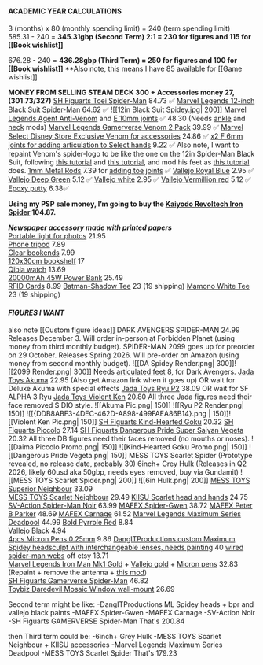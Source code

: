 #### **ACADEMIC YEAR CALCULATIONS**  
3 (months) x 80 (monthly spending limit) \= 240 (term spending limit)  
585.31 \- 240 \= **345.31gbp (Second Term) 2:1 \= 230 for figures and 115 for [[Book wishlist]]**

676.28 \- 240 \= **436.28gbp (Third Term) = 250 for figures and 100 for [[Book wishlist]]**
**Also note, this means I have 85 available for [[Game wishlist]]

**MONEY FROM SELLING STEAM DECK 300 + Accessories money 27, (301.73/327)**
[SH Figuarts Toei Spider-Man](https://zenmarket.jp/en/mercariproduct.aspx?itemCode=m35711783435) 84.73 ✅
[Marvel Legends 12-inch Black Suit Spider-Man](https://zenmarket.jp/en/mercariproduct.aspx?itemCode=m32096359382) 64.62 ✅
![[12in Black Suit Spidey.jpg| 200]]
[Marvel Legends Agent Anti-Venom](https://forbiddenplanet.com/471133-marvel-legendsmagic-the-gathering-action-figure-agent-anti-venom/) and [E 10mm joints](https://www.aliexpress.com/item/1005005324042088.html) ✅ 48.30 (Needs [ankle](https://www.youtube.com/shorts/_iQMTq_AkMg) and [neck](https://www.youtube.com/shorts/UTXk53sCx18) mods)
[Marvel Legends Gamerverse Venom 2 Pack](https://www.amazon.co.uk/Marvel-Legends-Gamerverse-Captain-Collectibles/dp/B0DK7NKM6J?crid=1CWKMVFACXFQL&dib=eyJ2IjoiMSJ9.dtRx0fC7dbeaK7uwUsWtKsF3vXS3o8l6tqfrAudQM0Yn6ffUFIdXf2YznuEib3adKDDhBbeotq81I_x02rGqSgJsV_B7WAPNbNtSU1t-XRRbci0nzwJ9p7Ap1yQ92Rz1zGRyuXk33B1dOAU12UFqpPX3lFdDRPFpE49tNoYksh7VqdLv-qa98MQrVhSLI0UxMfjCU4i1aOnO0q_C3Utc2FQnxwDtUlETObUiTCaNgMMFHxRNS6NKZCBh_HOTl6E0ady6muq6MkVCaOQVXl705JRimf26MPusGHMpJrxH3mw.MYDvliO4ypAdcoZMtyym6BHp_XpkkBechhPkwr-LHRo&dib_tag=se&keywords=marvel+legends+venom&qid=1756139159&sprefix=marvel+legends+ven%2Caps%2C180&sr=8-3) 39.99 ✅
[Marvel Select Disney Store Exclusive Venom for accessories](https://www.ebay.co.uk/itm/406028646415) 24.86 ✅
[x2 F 6mm joints for adding articulation to Select hands](https://www.aliexpress.com/item/1005005324042088.html) 9.22 ✅
Also note, I want to repaint Venom's spider-logo to be like the one on the 12in Spider-Man Black Suit, following [this tutorial](https://youtu.be/RPi2WmLPxv8) and [this tutorial](https://youtu.be/xDrXjyuO5bc?si=V7qNdi77Jdu1jBp0), and mod his feet as [this tutorial](https://www.youtube.com/shorts/4kY5DhkBpb8) does.
[1mm Metal Rods](https://www.amazon.co.uk/TA-VIGOR-Stainless-Crafts-Helicopter-Airplane/dp/B0CD7QZTCF?crid=2T65VTXIU9EQ5&dib=eyJ2IjoiMSJ9.ZFlnuV3CdnOxRXLV7GxNuF_cBE1rz2jRI-c30d_egFRj59D4HErqkAiwKA1qLiANBUKeH2gncElNElZn3eq8D5TwBt9S1l_nlBLUtpf9l1iONT88kU-MUYm4Kl_Xi-RePY2iX4dpwYYNOGvFSv0hCo0E6ZumBlfNRPJ-pE5mHZhSyNnxZpdDmm__hjc0RBZg8O_HwMvTlAFEPyv9mFjgrqoZyTJA8aWtriLrpZyk33OBoDl-ctu95Fa4TBPbZRY9zth4YxgADjv-4LQJqfLaG5bBCha--bwxlVhsaWYXULE.saa3yzeM1viE76anuRUh1VYsMDawyDNeFN-h_YjQDdI&dib_tag=se&keywords=metal%2Brod%2B1mm&qid=1759972902&sprefix=metal%2Brod%2B1mm%2Caps%2C147&sr=8-9&th=1) 7.39 for [adding toe joints](https://www.youtube.com/shorts/4kY5DhkBpb8) ✅
[Vallejo Royal Blue](https://www.amazon.co.uk/Vallejo-Model-Color-Acrylic-Paint/dp/B000PH7OQ6?crid=1VVPPRLKJBQJE&dib=eyJ2IjoiMSJ9.fsmNv9wAmF73PmtGyq_LCc0wHzeCWCFyHNkFnTaWbKbcMrC3MIcFtfLYj8ZQ59WZkEbqelJT_LjL6u6w2ZiHJFSdJVNuCE7msGoOsS5W6ODheO2cVx2nCyWQ02b6UhV5FutHolFy1WNnEXBM6892-9I4b02vEnsqCGwldij7lSDtC6Da0Hgz3r1EWEK3XTRiwbpdvHVhMhhmU9Pa6h5DGF2JfoDObERlN3Xij9dCKK4nUMfNql52pzdbNJoRDnxLa7Xi7YmQu3R3GB6i0xa9dczHyhFgZHAXGsYFbnGQ0XQ.ry2UxazsfzF1mh57jET6pIw5pSK5UPOx6OEVPTQd8qw&dib_tag=se&keywords=vallejo%2Broyal%2Bblue&qid=1758872398&sprefix=vallejo%2Broyal%2Bblue%2Caps%2C131&sr=8-1&th=1) 2.95 ✅
[Vallejo Deep Green](https://www.amazon.co.uk/Vallejo-Model-Color-Acrylic-Paint/dp/B000PHBEM6?crid=1WWNKHZBT3EPE&dib=eyJ2IjoiMSJ9.LHWg9fkg2CMeC1tbKR_u5HuCFZQhVax2GPJRgYe52i9bMp96wHvTqYk4Vn7QJ23mQH69ckih86E7MqoDSVgwf_yn0hbaClSC2gcS86BTVa0y8SQ-l9wetHHvsyN9V5455lXU4_uleoGE0FwYalUxcewcAJ__AIMUEmc8KSaL4h3wNxuv5ywtdxfRACDKBtQKYjXIkU6tLRWFNGi040cAYkUUx5NVHF6LsCS7oRsy2W-ySb3Q76GJZsoWSVdB0DBEFFL0w53F80FfRRPvRg8p-fYXeLnp4HO-I766Gh7mYl4.eZPNOwQvoEKOAfY8NlM06Sw8HgdS6luI1PV_3pPNXLM&dib_tag=se&keywords=vallejo%2Bdeep%2Bgreen&qid=1758872407&sprefix=vallejo%2Bdeep%2Bgree%2Caps%2C104&sr=8-1&th=1) 5.12 ✅
[Vallejo white](https://www.amazon.co.uk/Vallejo-Model-Color-Acrylic-Paint/dp/B000PH7OZM) 2.95 ✅
[Vallejo Vermillion red](https://www.amazon.co.uk/Vallejo-Model-Color-Acrylic-Paint/dp/B000PH9JR8?source=ps-sl-shoppingads-lpcontext&smid=A24YWSJL4NZAIN&th=1) 5.12 ✅
[Epoxy putty](https://www.amazon.co.uk/Milliput-Epoxy-Putty-White/dp/B004RO1XQU/262-1879676-9991234?pd_rd_w=6Qhcj&content-id=amzn1.sym.26650545-76bb-4cec-9169-6ae3698dbb86&pf_rd_p=26650545-76bb-4cec-9169-6ae3698dbb86&pf_rd_r=BSGBWQE5W18RJDH8TJBE&pd_rd_wg=VIPJZ&pd_rd_r=29c41a72-69f5-4ca8-8e24-c97e51b025ce&pd_rd_i=B004RO1XQU&psc=1) 6.38✅

**Using my PSP sale money, I’m going to buy the [Kaiyodo Revoltech Iron Spider](https://zenmarket.jp/en/mercariproduct.aspx?itemCode=m24214284932) 104.87.**

***Newspaper accessory made with printed papers***  
[Portable light for photos](https://www.aliexpress.com/item/4001132435958.html?invitationCode=Nk5WWG9Fd1pIUHU0VkNuTU90bE4xbmptNzY5SG5hZHhLc2lXRWhYb1AwdWVQemFTZUJrNWVWT0s1MU1hdTAyWg&srcSns=sns_Copy&spreadType=socialShare&social_params=61255092969&bizType=ProductDetail&spreadCode=Nk5WWG9Fd1pIUHU0VkNuTU90bE4xbmptNzY5SG5hZHhLc2lXRWhYb1AwdWVQemFTZUJrNWVWT0s1MU1hdTAyWg&aff_fcid=53caf2040f224c14a827912e34cd185c-1758731852211-08817-_Ex3vUBy&tt=MG&aff_fsk=_Ex3vUBy&aff_platform=default&sk=_Ex3vUBy&aff_trace_key=53caf2040f224c14a827912e34cd185c-1758731852211-08817-_Ex3vUBy&shareId=61255092969&businessType=ProductDetail&platform=AE&terminal_id=b4f21691d67147bda3b5aa1df2020bba&afSmartRedirect=y) 21.95  
[Phone tripod](https://www.amazon.co.uk/dp/B0CQP77YP4?ref=cm_sw_r_cso_cp_apan_dp_6NN2VGV0TFFM5D67WCBQ&social_share=cm_sw_r_cso_cp_apan_dp_6NN2VGV0TFFM5D67WCBQ&titleSource=true) 7.89  
[Clear bookends](https://amzn.eu/d/c2mRlW7) 7.99  
[120x30cm bookshelf](https://www.ikea.com/gb/en/p/bergshult-shelf-brown-black-80426283/) 17  
[Qibla watch](https://www.aliexpress.com/item/1005004987915492.html?pvid=5652dc25-4d2e-41c9-8c0e-3bde7d8c734e&_t=gps-id%3ApcJustForYou%2Cscm-url%3A1007.13562.416251.0%2Cpvid%3A5652dc25-4d2e-41c9-8c0e-3bde7d8c734e%2Ctpp_buckets%3A668%232846%238114%231999&utparam-url=scene%3ApcJustForYou%7Cquery_from%3A%7Cx_object_id%3A1005004987915492%7C_p_origin_prod%3A) 13.69  
[20000mAh 45W Power Bank](https://www.amazon.co.uk/dp/B0D6378L2B/?coliid=I1WMKZ5LXDRE5P&colid=3QR68R4Q0W63Y&th=1) 25.49  
[RFID Cards](https://www.amazon.co.uk/WHonor-Blocking-Protector-Contactless-Protection/dp/B0CHHZ323V?dib=eyJ2IjoiMSJ9.3oovWHGg-Tc2LmkMhu1lva1pRWNjmBCC9_wKGJhg9-CbuF1wMvwtMVZCu-dZH5W4bZwesuyTv9Ga_SNwsD1S7KM70ghG3Ivji9gby1X_yA2l-ldbs9QvFkLulVhsgXHAS_XrO2GdpQYgca0Ae61HEsNuv0EsHuKwIgv-jU0HFb1CyyQR4-11EkvebN6Y3TgUrvuyOyElX7m1fm7CCMjxUVRGWZC042d-E0WmPF5YEKnzDG9q8csTLBDKXDnbJUX9meI_O1EaKB6v66lNUKcKOBCZTHXrpbmFR6zQZC1p4nc.qbFclqgKO2To5rtlQMiyww3nbd9douTbFoUkmKSi0Cc&dib_tag=se&keywords=RFID+Cards&qid=1759682979&sr=8-4) 8.99
[Batman-Shadow Tee](https://mamono.world/products/btm-shd) 23 (19 shipping)
[Mamono White Tee](https://mamono.world/products/skc-vs2?variant=46151394590912) 23 (19 shipping)
#### ***FIGURES I WANT***
also note [[Custom figure ideas]]
DARK AVENGERS SPIDER-MAN 24.99 Releases December 3. Will order in-person at Forbidden Planet (using money from third monthly budget). SPIDER-MAN 2099 goes up for preorder on 29 October. Releases Spring 2026. Will pre-order on Amazon (using money from second monthly budget).
![[DA Spidey Render.png| 300]]![[2099 Render.png| 300]]
Needs [articulated feet](https://www.etsy.com/uk/listing/1675366287/retro-articulated-toes-pair-for-marvel?show_sold_out_detail=1&ref=nla_listing_details) 8, for Dark Avengers.
[Jada Toys Akuma](https://www.staractionfigures.co.uk/akuma) 22.95 (Also get Amazon link when it goes up) OR wait for Deluxe Akuma with special effects
[Jada Toys Ryu P2](https://www.aliexpress.com/item/1005007922196450.html?spm=a2g0o.productlist.main.1.503938d3ROLPiy&algo_pvid=9450e35a-c432-4a87-be7f-3c094d3fe361&algo_exp_id=9450e35a-c432-4a87-be7f-3c094d3fe361-0&pdp_ext_f=%7B%22order%22%3A%2234%22%2C%22eval%22%3A%221%22%2C%22fromPage%22%3A%22search%22%7D&pdp_npi=6%40dis%21GBP%2120.13%2114.09%21%21%21185.36%21129.74%21%40211b804117601736965686725e6fc1%2112000042934643524%21sea%21UK%212834634728%21XZ%211%210%21n_tag%3A-29919%3Bd%3A936c168b%3Bm03_new_user%3A-29895&curPageLogUid=WbDFsJCUNtzM&utparam-url=scene%3Asearch%7Cquery_from%3A%7Cx_object_id%3A1005007922196450%7C_p_origin_prod%3A) 38.09 OR wait for SF ALPHA 3 Ryu
[Jada Toys Violent Ken](https://www.amiami.com/eng/detail/?gcode=FIGURE-178311) 20.80
All three Jada figures need their face removed S DIO style.
![[Akuma Pic.png| 150]] ![[Ryu P2 Render.png| 150]] ![[{DDB8ABF3-4DEC-462D-A898-499FAEA86B14}.png | 150]]![[Violent Ken Pic.png| 150]]
[SH Figuarts Kind-Hearted Goku](https://www.nin-nin-game.com/en/shfiguarts/199582-shfiguarts-dragon-ball-z-son-goku-kind-hearted-saiyan-bandai-spirits-.html) 20.32
[SH Figuarts Piccolo](https://www.nin-nin-game.com/en/shfiguarts/167581-shfiguarts-dragon-ball-daima-piccolo-bandai-spirits-.html) 27.14
[SH Figuarts Dangerous Pride Super Saiyan Vegeta](https://www.nin-nin-game.com/en/dragon-ball/199618-shfiguarts-dragon-ball-z-super-saiyan-vegeta-dangerous-pride-bandai-spirits-.html) 20.32
All three DB figures need their faces removed (no mouths or noses).
![[Daima Piccolo Promo.png| 150]] ![[Kind-Hearted Goku Promo.png| 150]] ![[Dangerous Pride Vegeta.png| 150]]
MESS TOYS Scarlet Spider (Prototype revealed, no release date, probably 30)
6inch+ Grey Hulk (Releases in Q2 2026, likely 60usd aka 50gbp, needs eyes removed, buy via Gundamit)
![[MESS TOYS Scarlet Spider.png| 200]] ![[6in Hulk.png| 200]]
[MESS TOYS Superior Neighbour](https://a.aliexpress.com/_EzpOC0e) 33.09  
[MESS TOYS Scarlet Neighbour](https://www.aliexpress.com/item/1005008455372278.html?pdp_ext_f=%7B%22sku_id%22%3A%2212000050857874619%22%7D&sourceType=1&spm=a2g0o.wish-manage-home.0.0) 29.49
[KIISU Scarlet head and hands](https://kiisucreations.bigcartel.com/cart?empty=true&add[461181033]=1&add[461181051]=1&utm_source=share_cart) 24.75
[SV-Action Spider-Man Noir](https://www.nin-nin-game.com/en/spider-man/98019-sv-action-spider-man-into-the-spider-verse-spider-man-noir-sentinel-.html) 63.99
[MAFEX Spider-Gwen](https://www.nin-nin-game.com/en/mafex/145885-mafex-no134-spider-man-into-the-spider-verse-ghost-spider-spider-ham-reissue-medicom-toy-.html) 38.72
[MAFEX Peter B Parker](https://www.nin-nin-game.com/en/mafex/135801-mafex-no-235-spider-man-into-the-spider-verse-spider-man-peter-b-parker-renewal-ver-medicom-toy-.html) 48.69
[MAFEX Carnage](https://www.nin-nin-game.com/en/mafex/154623-mafex-no118-spider-man-carnage-comic-ver-reissue-medicom-toy-.html) 61.52
[Marvel Legends Maximum Series Deadpool](https://www.amazon.co.uk/Marvel-Legends-Maximum-Deadpool-Action/dp/B0DMRD3K4G?crid=2XS44Z9P20TAV&dib=eyJ2IjoiMSJ9.iNJkSCrO1riF8rBG2AbRw56cSABwEpo6SRwCAvtNzXTqnrMLCSnXng3DC0tKpbePziKbK9f7HbOvG8UEO1zJcYLVlWjKGCeCp9Da3ucVTLe_-8oGZmUfnyQnJSo2HYR4LPV69DS3Qh9VSvotC0YljPjqfLoilYwvgPduVwFn6axkLMyM7MJngV_HL8pCf6YK3RpRmRhc95rW_BKXrs8md6VBiKsqfo8oF0EKH3KRZOd1K_SCWvWaqDMlpuWyvdeKA3cbKbuvwMp8qW8PGPIG3Awb0I39VuNH33CJ2broocA.U1CfSDYbzldiik9Q9ra5pBec9rG19Dr1tuZ3ufQQ9fk&dib_tag=se&keywords=maximum+deadpool&qid=1759855126&sprefix=maximum+deadpool%2Caps%2C176&sr=8-4) 44.99
[Bold Pyrrole Red](https://www.ebay.co.uk/itm/204769887945?_skw=Pro+Acryl+Bold+Pyrrole+Red&itmmeta=01K4K0W4S203NKVYZP57YWJ24T&hash=item2fad3c86c9:g:0fAAAOSwuadmL2d8&itmprp=enc%3AAQAKAAAA8FkggFvd1GGDu0w3yXCmi1cubmpXIEpjBsH%2Flj8wj0qdBI%2B5rCR8riHCSM3cU1bZQ5%2BatWSGr53dMboYV3L8X6dbNi5epaxJOoo5u3RTy%2B3NQIfnyhTMJ84Gq9Hlx2JrR3AU3K91ZEw89E1phPpqBNSyyid%2FrmVgrUGapc4xAXLZGTJpbjwsF9%2FBR3jTnKvvdQreJ3%2FX6odtuty%2BsOjv2knpu1GERzYc3A62FAzEc%2BZ7YLVeSU2dwzBwUYQ0deP3JauOwDDCxhk554lfMmdtJv4GEpEsfxBmWM8RcMo8L1JCJlrRNTFQPrcWfpP2%2Fk2dag%3D%3D%7Ctkp%3ABk9SR5DO8OCkZg) 8.84  
[Vallejo Black](https://amzn.eu/d/bbalCsI) 4.94  
[4pcs Micron Pens 0.25mm](https://www.amazon.co.uk/Sakura-Pigma-Micron-Black-0-25mm/dp/B07XYXBX62?crid=4KI9FKRLRZWC&dib=eyJ2IjoiMSJ9.kSObt0GaKA1Rh6eOZGgWH2GV4iVQSgaY5m8oSFGg6hKDWS9AIomD5-RxeBkmZr7gb_l8Cb52zQuYD8wAZpmmh3YQrfC1m1zffUzQ3Tdk_oAyVy-pDe8j6xo69SNp8_TOc_GZmgmyNa6P_mRCmF7g6q5mGgC0FZBoIYdpu0Xt5nh8-l5Q-4uDnbedPp4sQknLrNw_QOwrb-HWN-j8kbM5gmSTEm82w37PodkUemmycgj2rSOYE3Kmv5lG34nDeKFUWgBPDbk_iZJpBQ-s2XHYsUZK-3HHtgGXWvdjOtXNGE0.MRifi4vEzHhMs_DHUd3O9KRelZnJ99eDQC73XpDWhIc&dib_tag=se&keywords=black+micron+pen&qid=1757281827&s=officeproduct&sprefix=black+micron+pen%2Coffice-products%2C231&sr=1-8) 9.86
[DangITProductions custom Maximum Spidey headsculpt with interchangeable lenses, needs painting](https://www.ebay.co.uk/itm/187471260540?itmmeta=01K7009YGKVX734M19ETF88PMP&hash=item2ba6286b7c:g:zxEAAeSwGqJolWW2) 40
[wired spider-man webs](https://www.etsy.com/uk/listing/4351330612/wired-spider-man-webs?ls=r&ref=landingpage_similar_listing_bot-4&pro=1&content_source=8348892c4d07a7135ba76e88d1f0c537%3A488bc60bd5e0a5cc6fe8d1070c784e954de19dd1&logging_key=8348892c4d07a7135ba76e88d1f0c537%3A488bc60bd5e0a5cc6fe8d1070c784e954de19dd1&listing_id=4351330612&listing_slug=wired-spider-man-webs) off etsy 13.71  
[Marvel Legends Iron Man Mk1 Gold](https://amzn.eu/d/4ukZTDC) \+ [Vallejo gold](https://amzn.eu/d/cuMOGxP) \+ [Micron pens](https://amzn.eu/d/fEsM1hz) 32.83 (Repaint \+ remove the antenna \+ [this mod](https://www.youtube.com/shorts/wHRrpfzn6g0))  
[SH Figuarts Gamerverse Spider-Man](https://www.nin-nin-game.com/en/shfiguarts/194482-shfiguarts-marvel-gamerverse-spider-man-bandai-spirits-.html) 46.82   
[Toybiz Daredevil Mosaic Window wall-mount](https://www.ebay.co.uk/itm/374701000927) 26.69 

Second term might be like:
-DangITProductions ML Spidey heads + bpr and vallejo black paints
-MAFEX Spider-Gwen
-MAFEX Carnage
-SV-Action Noir
-SH Figuarts GAMERVERSE Spider-Man
That's 200.84

then Third term could be:
-6inch+ Grey Hulk
-MESS TOYS Scarlet Neighbour + KIISU accessories
-Marvel Legends Maximum Series Deadpool
-MESS TOYS Scarlet Spider
That's 179.23